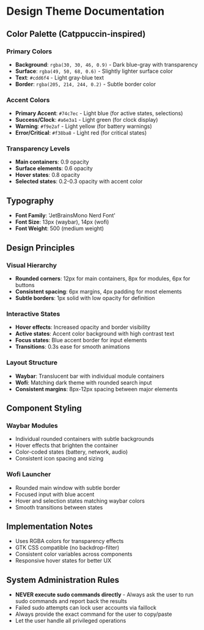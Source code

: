 # Design Theme Documentation

## Color Palette (Catppuccin-inspired)

### Primary Colors
- **Background**: `rgba(30, 30, 46, 0.9)` - Dark blue-gray with transparency
- **Surface**: `rgba(49, 50, 68, 0.6)` - Slightly lighter surface color
- **Text**: `#cdd6f4` - Light gray-blue text
- **Border**: `rgba(205, 214, 244, 0.2)` - Subtle border color

### Accent Colors
- **Primary Accent**: `#74c7ec` - Light blue (for active states, selections)
- **Success/Clock**: `#a6e3a1` - Light green (for clock display)
- **Warning**: `#f9e2af` - Light yellow (for battery warnings)
- **Error/Critical**: `#f38ba8` - Light red (for critical states)

### Transparency Levels
- **Main containers**: 0.9 opacity
- **Surface elements**: 0.6 opacity
- **Hover states**: 0.8 opacity
- **Selected states**: 0.2-0.3 opacity with accent color

## Typography
- **Font Family**: 'JetBrainsMono Nerd Font'
- **Font Size**: 13px (waybar), 14px (wofi)
- **Font Weight**: 500 (medium weight)

## Design Principles

### Visual Hierarchy
- **Rounded corners**: 12px for main containers, 8px for modules, 6px for buttons
- **Consistent spacing**: 6px margins, 4px padding for most elements
- **Subtle borders**: 1px solid with low opacity for definition

### Interactive States
- **Hover effects**: Increased opacity and border visibility
- **Active states**: Accent color background with high contrast text
- **Focus states**: Blue accent border for input elements
- **Transitions**: 0.3s ease for smooth animations

### Layout Structure
- **Waybar**: Translucent bar with individual module containers
- **Wofi**: Matching dark theme with rounded search input
- **Consistent margins**: 8px-12px spacing between major elements

## Component Styling

### Waybar Modules
- Individual rounded containers with subtle backgrounds
- Hover effects that brighten the container
- Color-coded states (battery, network, audio)
- Consistent icon spacing and sizing

### Wofi Launcher
- Rounded main window with subtle border
- Focused input with blue accent
- Hover and selection states matching waybar colors
- Smooth transitions between states

## Implementation Notes
- Uses RGBA colors for transparency effects
- GTK CSS compatible (no backdrop-filter)
- Consistent color variables across components
- Responsive hover states for better UX

## System Administration Rules
- **NEVER execute sudo commands directly** - Always ask the user to run sudo commands and report back the results
- Failed sudo attempts can lock user accounts via faillock
- Always provide the exact command for the user to copy/paste
- Let the user handle all privileged operations